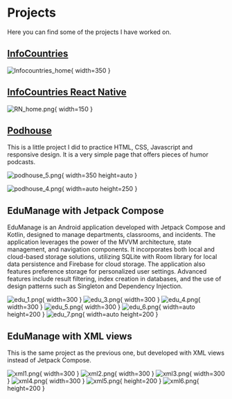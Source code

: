 # Projects

Here you can find some of the projects I have worked on.

## [InfoCountries](./infoCountries.html)

![Infocountries_home](/assets/Infocountries_home.png ){ width=350 }


## [InfoCountries React Native](./infoCountriesReactNative.html)

![RN_home.png](/assets/RN_home.png){ width=150 }



## <a href="https://github.com/JuanValeraDev/Podhouse" target="_blank">Podhouse</a>

This is a little project I did to practice HTML, CSS, Javascript and responsive design. It is a very simple page that
offers pieces of humor podcasts.

![podhouse_5.png](/assets/podhouse_5.png){ width=350 height=auto }

![podhouse_4.png](/assets/podhouse_4.png){ width=auto height=250 }

## EduManage with Jetpack Compose

EduManage is an Android application developed with Jetpack Compose and Kotlin, designed to manage
departments, classrooms, and incidents. The application leverages the power of the MVVM architecture, state management,
and navigation components.
It incorporates both local and cloud-based storage solutions, utilizing SQLite with Room library for local data
persistence and Firebase for cloud storage. The application also features preference storage for personalized user
settings. Advanced features include result filtering, index creation in databases, and the use of design patterns such
as Singleton and Dependency Injection.

![edu_1.png](/assets/edu1.png){ width=300 }
![edu_3.png](/assets/edu3.png){ width=300 }
![edu_4.png](/assets/edu4.png){ width=300 }
![edu_5.png](/assets/edu5.png){ width=300 }
![edu_6.png](/assets/edu6.png){ width=auto height=200 }
![edu_7.png](/assets/edu7.png){ width=auto height=200 }

## EduManage with XML views

This is the same project as the previous one, but developed with XML views instead of Jetpack Compose.

![xml1.png](/assets/xml1.png){ width=300 }
![xml2.png](/assets/xml2.png){ width=300 }
![xml3.png](/assets/xml3.png){ width=300 }
![xml4.png](/assets/xml4.png){ width=300 }
![xml5.png](/assets/xml5.png){ height=200 }
![xml6.png](/assets/xml6.png){ height=200 }






